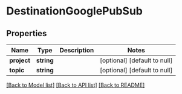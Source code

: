 # DestinationGooglePubSub

## Properties
Name | Type | Description | Notes
------------ | ------------- | ------------- | -------------
**project** | **string** |  | [optional] [default to null]
**topic** | **string** |  | [optional] [default to null]

[[Back to Model list]](../README.md#documentation-for-models) [[Back to API list]](../README.md#documentation-for-api-endpoints) [[Back to README]](../README.md)


